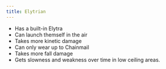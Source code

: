 ```yaml
---
title: Elytrian
---
```

- Has a built-in Elytra
- Can launch themself in the air
- Takes more kinetic damage
- Can only wear up to Chainmail
- Takes more fall damage
- Gets slowness and weakness over time in low ceiling areas.
